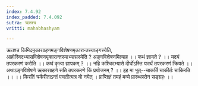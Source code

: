 ```yaml
---
index: 7.4.92
index_padded: 7.4.092
sutra: ऋतश्च
vritti: mahabhashyam

---
```

 ऋतश्च किमिदमृकारग्रहणमङ्गविशेषणमृकारान्तस्याङ्गस्येति, आहोस्विदभ्यासविशेषणमृकारान्तस्याभ्यासस्येति ? अङ्गविशेषणमित्याह ।। कथं ज्ञायते ? ।। यदयं तपरकरणं करोति ।। कथं कृत्वा ज्ञापकम् ? ।। नहि कश्चिदभ्यासे दीर्घोऽस्ति यदर्थं तपरकरणं क्रियते ।। अथाऽङ्गविशेषणे ऋकारग्रहणे सति तपरकरणे किं प्रयोजनम् ? ।। इह मा भूत्--चाकर्ति चाकीर्तः चाकिरति ।। ।। किरतिं चर्करीताऽन्तं पचतीत्यत्र यो नयेत् । प्राप्तिज्ञं तमहं मन्ये प्रारब्धस्तेन सङ्ग्रहः ।। 